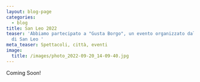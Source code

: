 ```yaml
---
layout: blog-page
categories:
  - blog
title: San Leo 2022
teaser: 'Abbiamo partecipato a "Gusta Borgo", un evento organizzato dal comune
  di San Leo '
meta_teaser: Spettacoli, città, eventi
image:
  title: /images/photo_2022-09-20_14-09-40.jpg
---
```

C﻿oming Soon!